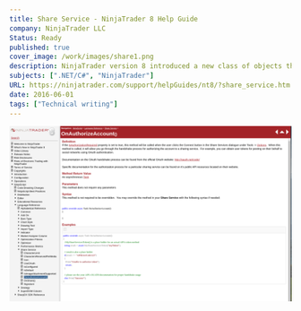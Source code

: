 ```yaml
---
title: Share Service - NinjaTrader 8 Help Guide
company: NinjaTrader LLC
Status: Ready
published: true
cover_image: /work/images/share1.png
description: NinjaTrader version 8 introduced a new class of objects that could be used to communicate to 3rd party APIs like Twitter, Facebook, or custom made to meet customer use cases. This was the API Reference that enabled a developer to start using this group of methods and types.
subjects: [".NET/C#", "NinjaTrader"]
URL: https://ninjatrader.com/support/helpGuides/nt8/?share_service.htm
date: 2016-06-01
tags: ["Technical writing"]
---
```


![alt text](../../static/work/images/share1.png)

